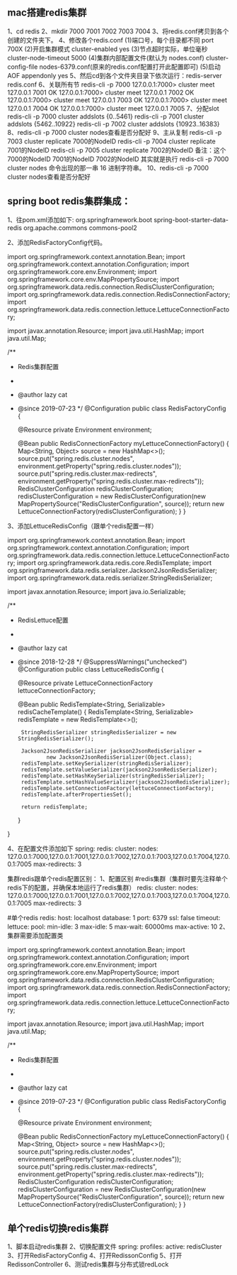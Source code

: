 ## mac搭建redis集群
1、cd redis
2、mkdir 7000 7001 7002 7003 7004
3、将redis.conf拷贝到各个创建的文件夹下。
4、修改各个redis.conf
(1)端口号，每个目录都不同
port 700X
(2)开启集群模式
cluster-enabled yes
(3)节点超时实际，单位毫秒
cluster-node-timeout 5000
(4)集群内部配置文件(默认为 nodes.conf)
cluster-config-file nodes-6379.conf(原来的redis.conf配置打开此配置即可)
(5)启动 AOF
appendonly yes
5、然后cd到各个文件夹目录下依次运行：redis-server redis.conf
6、关联所有节
redis-cli -p 7000
127.0.0.1:7000> cluster meet 127.0.0.1 7001
OK
127.0.0.1:7000> cluster meet 127.0.0.1 7002
OK
127.0.0.1:7000> cluster meet 127.0.0.1 7003
OK
127.0.0.1:7000> cluster meet 127.0.0.1 7004
OK
127.0.0.1:7000> cluster meet 127.0.0.1 7005
7、分配slot
redis-cli -p 7000 cluster addslots {0..5461}
redis-cli -p 7001 cluster addslots {5462..10922}
redis-cli -p 7002 cluster addslots {10923..16383}
8、redis-cli -p 7000 cluster nodes查看是否分配好
9、主从复制
redis-cli -p 7003 cluster replicate 7000的NodeID
redis-cli -p 7004 cluster replicate 7001的NodeID
redis-cli -p 7005 cluster replicate 7002的NodeID
备注：这个 7000的NodeID 7001的NodeID 7002的NodeID 其实就是执行
redis-cli -p 7000 cluster nodes 命令出现的那一串 16 进制字符串。
10、redis-cli -p 7000 cluster nodes查看是否分配好

## spring boot redis集群集成：

1、往pom.xml添加如下:
   <dependency>
       <groupId>org.springframework.boot</groupId>
       <artifactId>spring-boot-starter-data-redis</artifactId>
   </dependency>
   <dependency><!--lettuce连接池的配置依赖-->
       <groupId>org.apache.commons</groupId>
       <artifactId>commons-pool2</artifactId>
   </dependency>

2、添加RedisFactoryConfig代码。

import org.springframework.context.annotation.Bean;
import org.springframework.context.annotation.Configuration;
import org.springframework.core.env.Environment;
import org.springframework.core.env.MapPropertySource;
import org.springframework.data.redis.connection.RedisClusterConfiguration;
import org.springframework.data.redis.connection.RedisConnectionFactory;
import org.springframework.data.redis.connection.lettuce.LettuceConnectionFactory;

import javax.annotation.Resource;
import java.util.HashMap;
import java.util.Map;

/**
 * Redis集群配置
 *
 * @author lazy cat
 * @since 2019-07-23
 */
@Configuration
public class RedisFactoryConfig {

    @Resource
    private Environment environment;

    @Bean
    public RedisConnectionFactory myLettuceConnectionFactory() {
        Map<String, Object> source = new HashMap<>();
        source.put("spring.redis.cluster.nodes", environment.getProperty("spring.redis.cluster.nodes"));
        source.put("spring.redis.cluster.max-redirects", environment.getProperty("spring.redis.cluster.max-redirects"));
        RedisClusterConfiguration redisClusterConfiguration;
        redisClusterConfiguration = new RedisClusterConfiguration(new MapPropertySource("RedisClusterConfiguration", source));
        return new LettuceConnectionFactory(redisClusterConfiguration);
    }
}

3、添加LettuceRedisConfig（跟单个redis配置一样）

import org.springframework.context.annotation.Bean;
import org.springframework.context.annotation.Configuration;
import org.springframework.data.redis.connection.lettuce.LettuceConnectionFactory;
import org.springframework.data.redis.core.RedisTemplate;
import org.springframework.data.redis.serializer.Jackson2JsonRedisSerializer;
import org.springframework.data.redis.serializer.StringRedisSerializer;

import javax.annotation.Resource;
import java.io.Serializable;

/**
 * RedisLettuce配置
 *
 * @author lazy cat
 * @since 2018-12-28
 */
@SuppressWarnings("unchecked")
@Configuration
public class LettuceRedisConfig {

    @Resource
    private LettuceConnectionFactory lettuceConnectionFactory;

    @Bean
    public RedisTemplate<String, Serializable> redisCacheTemplate() {
        RedisTemplate<String, Serializable> redisTemplate = new RedisTemplate<>();

        StringRedisSerializer stringRedisSerializer = new StringRedisSerializer();

        Jackson2JsonRedisSerializer jackson2JsonRedisSerializer =
                new Jackson2JsonRedisSerializer(Object.class);
        redisTemplate.setKeySerializer(stringRedisSerializer);
        redisTemplate.setValueSerializer(jackson2JsonRedisSerializer);
        redisTemplate.setHashKeySerializer(stringRedisSerializer);
        redisTemplate.setHashValueSerializer(jackson2JsonRedisSerializer);
        redisTemplate.setConnectionFactory(lettuceConnectionFactory);
        redisTemplate.afterPropertiesSet();

        return redisTemplate;
    }

}

4、在配置文件添加如下
spring:
  redis:
    cluster:
      nodes: 127.0.0.1:7000,127.0.0.1:7001,127.0.0.1:7002,127.0.0.1:7003,127.0.0.1:7004,127.0.0.1:7005
      max-redirects: 3

集群redis跟单个redis配置区别：
1、配置区别
  #redis集群（集群时要先注释单个redis下的配置，并确保本地运行了redis集群）
  redis:
    cluster:
      nodes: 127.0.0.1:7000,127.0.0.1:7001,127.0.0.1:7002,127.0.0.1:7003,127.0.0.1:7004,127.0.0.1:7005
      max-redirects: 3

  #单个redis
  redis:
    host: localhost
    database: 1
    port: 6379
    ssl: false
    timeout:
    lettuce:
      pool:
        min-idle: 3
        max-idle: 5
        max-wait: 60000ms
        max-active: 10
2、集群需要添加配置类

import org.springframework.context.annotation.Bean;
import org.springframework.context.annotation.Configuration;
import org.springframework.core.env.Environment;
import org.springframework.core.env.MapPropertySource;
import org.springframework.data.redis.connection.RedisClusterConfiguration;
import org.springframework.data.redis.connection.RedisConnectionFactory;
import org.springframework.data.redis.connection.lettuce.LettuceConnectionFactory;

import javax.annotation.Resource;
import java.util.HashMap;
import java.util.Map;

/**
 * Redis集群配置
 *
 * @author lazy cat
 * @since 2019-07-23
 */
@Configuration
public class RedisFactoryConfig {

    @Resource
    private Environment environment;

    @Bean
    public RedisConnectionFactory myLettuceConnectionFactory() {
        Map<String, Object> source = new HashMap<>();
        source.put("spring.redis.cluster.nodes", environment.getProperty("spring.redis.cluster.nodes"));
        source.put("spring.redis.cluster.max-redirects", environment.getProperty("spring.redis.cluster.max-redirects"));
        RedisClusterConfiguration redisClusterConfiguration;
        redisClusterConfiguration = new RedisClusterConfiguration(new MapPropertySource("RedisClusterConfiguration", source));
        return new LettuceConnectionFactory(redisClusterConfiguration);
    }
}

## 单个redis切换redis集群
1、脚本启动redis集群
2、切换配置文件
spring:
  profiles:
    active: redisCluster
3、打开RedisFactoryConfig
4、打开RedissonConfig
5、打开RedissonController
6、测试redis集群与分布式锁redLock
